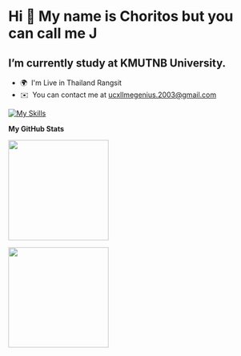 
Hi 👋 My name is Choritos but you can call me J <br>
===============================================

I’m currently study at KMUTNB University.
-----------------------------------------

* 🌍  I'm Live in Thailand Rangsit
* ✉️  You can contact me at [ucxllmegenius.2003@gmail.com](mailto:ucxllmegenius.2003@gmail.com)

[![My Skills](https://skillicons.dev/icons?i=js,html,css,cpp,figma,git,github,java,lua,mongodb,py)](https://skillicons.dev)


<b>My GitHub Stats</b>


<a href="https://github.com/anuraghazra/github-readme-stats">
  <p><img align="center" height=200 align="center" src="https://github-readme-stats.vercel.app/api?username=Johneleanor" /></p>
</a>
<a href="https://github.com/anuraghazra/convoychat">
  <p><img align="center" height=200 align="center" src="https://github-readme-stats.vercel.app/api/top-langs?username=Johneleanor&layout=compact&langs_count=8&card_width=320" /></p>
</a>
